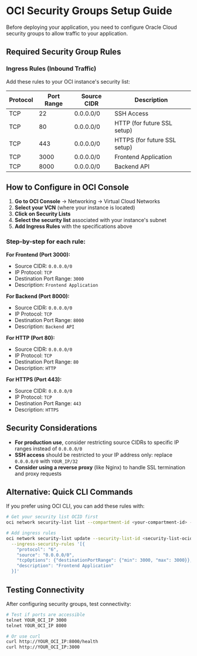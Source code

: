 # OCI Security Groups Setup Guide

Before deploying your application, you need to configure Oracle Cloud security groups to allow traffic to your application.

## Required Security Group Rules

### Ingress Rules (Inbound Traffic)

Add these rules to your OCI instance's security list:

| Protocol | Port Range | Source CIDR | Description |
|----------|------------|-------------|-------------|
| TCP | 22 | 0.0.0.0/0 | SSH Access |
| TCP | 80 | 0.0.0.0/0 | HTTP (for future SSL setup) |
| TCP | 443 | 0.0.0.0/0 | HTTPS (for future SSL setup) |
| TCP | 3000 | 0.0.0.0/0 | Frontend Application |
| TCP | 8000 | 0.0.0.0/0 | Backend API |

## How to Configure in OCI Console

1. **Go to OCI Console** → Networking → Virtual Cloud Networks
2. **Select your VCN** (where your instance is located)
3. **Click on Security Lists**
4. **Select the security list** associated with your instance's subnet
5. **Add Ingress Rules** with the specifications above

### Step-by-step for each rule:

**For Frontend (Port 3000):**
- Source CIDR: `0.0.0.0/0`
- IP Protocol: `TCP`
- Destination Port Range: `3000`
- Description: `Frontend Application`

**For Backend (Port 8000):**
- Source CIDR: `0.0.0.0/0`
- IP Protocol: `TCP` 
- Destination Port Range: `8000`
- Description: `Backend API`

**For HTTP (Port 80):**
- Source CIDR: `0.0.0.0/0`
- IP Protocol: `TCP`
- Destination Port Range: `80`
- Description: `HTTP`

**For HTTPS (Port 443):**
- Source CIDR: `0.0.0.0/0`
- IP Protocol: `TCP`
- Destination Port Range: `443`
- Description: `HTTPS`

## Security Considerations

- **For production use**, consider restricting source CIDRs to specific IP ranges instead of `0.0.0.0/0`
- **SSH access** should be restricted to your IP address only: replace `0.0.0.0/0` with `YOUR_IP/32`
- **Consider using a reverse proxy** (like Nginx) to handle SSL termination and proxy requests

## Alternative: Quick CLI Commands

If you prefer using OCI CLI, you can add these rules with:

```bash
# Get your security list OCID first
oci network security-list list --compartment-id <your-compartment-id> --vcn-id <your-vcn-id>

# Add ingress rules
oci network security-list update --security-list-id <security-list-ocid> \
  --ingress-security-rules '[{
    "protocol": "6",
    "source": "0.0.0.0/0",
    "tcpOptions": {"destinationPortRange": {"min": 3000, "max": 3000}},
    "description": "Frontend Application"
  }]'
```

## Testing Connectivity

After configuring security groups, test connectivity:

```bash
# Test if ports are accessible
telnet YOUR_OCI_IP 3000
telnet YOUR_OCI_IP 8000

# Or use curl
curl http://YOUR_OCI_IP:8000/health
curl http://YOUR_OCI_IP:3000
```